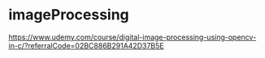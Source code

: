 # imageProcessing
https://www.udemy.com/course/digital-image-processing-using-opencv-in-c/?referralCode=02BC886B291A42D37B5E
